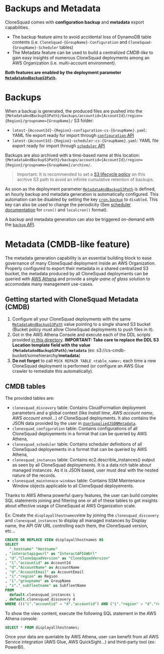 # Backups and Metadata

CloneSquad comes with **configuration backup** and **metadata** export capabilities.

* The backup feature aims to avoid accidental loss of DynamoDB table contents (i.e. `CloneSquad-{GroupName}-Configuration` and `CloneSquad-{GroupName}-Scheduler` tables)
* The Metadata feature can be used to build a centralized *CMDB-like* to gain easy insights of numerous CloneSquad deployments among an AWS Organization (i.e. multi-account environment).

**Both features are enabled by the deployment parameter [`MetadataAndBackupS3Path`](DEPLOYMENT_REFERENCE.md#metadataandbackups3path).**

# Backups

When a backup is generated, the produced files are pushed into the `{MetadataAndBackupS3Path}/backups/accountid={AccountId}/region={Region}/groupname={GroupName}/` S3 folder:

* `latest-{AccountId}-{Region}-configuration-cs-{GroupName}.yaml`: YAML file export ready for import through [`configuration` API](INTERACTING.md#api-configuration)
* `latest-{AccountId}-{Region}-scheduler-cs-{GroupName}.yaml`: YAML file export ready for import through [`scheduler` API](INTERACTING.md#api-scheduler)

Backups are also archived with a time-based name at this location: `{MetadataAndBackupS3Path}/backups/accountid={AccountId}/region={Region}/groupname={GroupName}/archive/`.

> Important: It is recommended to set a [S3 lifecycle policy](https://docs.aws.amazon.com/AmazonS3/latest/userguide/object-lifecycle-mgmt.html) on this archive S3 path to avoid an infinite cumulative retention of backups.

As soon as the deployment parameter [`MetadataAndBackupS3Path`](DEPLOYMENT_REFERENCE.md#metadataandbackups3path) is defined, an hourly backup and metadata generation is automatically configured. This automation can be disabled by setting the key [`cron.backup`](CONFIGURATION_REFERENCE.md#cronbackup) to `disabled`. This key can also be used to change the periodicity (See [scheduler documentation](SCHEDULER.md) for `cron()` and `localcron()` format).

A backup and metadata generation can also be triggered on-demand with the [`backup` API](INTERACTING.md#api-backup).


# Metadata (CMDB-like feature)

The metadata generation capability is an essential building block to ease governance of many CloneSquad deployment inside an AWS Organization. Properly configured to export their metadata in a shared centralized S3 bucket, the metadata produced by all CloneSquad deployments can be queried with [AWS Athena](https://aws.amazon.com/athena/) and provide a *single-pane of glass* solution to accomodate many management use-cases.

## Getting started with CloneSquad Metadata (CMDB)

1) Configure all your CloneSquad deployments with the same [`MetadataAndBackupS3Path`](DEPLOYMENT_REFERENCE.md#metadataandbackups3path) value pointing to a single shared S3 bucket (Bucket policy must allow CloneSquad deployments to push files in it). 
2) Got in the AWS Athena Console and execute each of the DDL scripts provided [in this directory](metadata/). **IMPORTANT: Take care to replace the DDL S3 Location template field with the value `{MetadataAndBackupS3Path}/metadata`** (ex: s3://cs-cmdb-bucket/somehierarchy/**metadata**)
3) **Do not forget** to call `MSCK REPAIR TABLE <table_name>;` each time a new CloneSquad deployment is performed (or configure an AWS Glue crawler to remediate this automatically).

## CMDB tables

The provided tables are:

* `clonesquad_discovery` table: Contains CloudFormation deployment parameters and a global context (like *Install time*, *AWS account name*, *AWS account email*...) of CloneSquad deployments. It also contains the JSON data provided by the user in [`UserSuppliedJSONMetadata`](DEPLOYMENT_REFERENCE.md#usersuppliedjsonmetadata).
* `clonesquad_configuration` table: Contains configurations of all CloneSquad deployements in a format that can be queried by AWS Athena,
* `clonesquad_scheduler` table: Contains scheduler definitions of all CloneSquad deployements in a format that can be queried by AWS Athena,
* `clonesquad_instances` table: Contains ec2.describle_instances() output as seen by all CloneSquad deployements. It is a data rich table about managed instances. As it is JSON based, user must deal with the nested nature of the records.
* `clonesquad_maintenace-windows` table: Contains SSM Maintenance Window objects applicable to all CloneSquad deployements.

Thanks to AWS Athena powerful query features, the user can build complex SQL statements joining and filtering one or all of these tables to get insights about effective usage of CloneSquad at AWS Organization scale.

Ex: Create the `displayallhostnames`view by joining the `clonesquad_discovery` and `clonesquad_instances` to display all managed instances by Display name, the API GW URL controlling each them, the CloneSquad version, etc...

```sql
CREATE OR REPLACE VIEW displayallhostnames AS
SELECT
  "_hostname" "Hostname"
, "interactapigwurl" as "InteractAPIGWUrl"
, "d"."CloneSquadVersion" as "CloneSquadVersion"
, "i"."accountid" as AccountId
, "d"."AccountName" as AccountName
, "d"."AccountEmail" as AccountEmail
, "i"."region" as Region
, "i"."groupname" as GroupName
, "i"."_subfleetname" as SubfleetName
FROM
  default.clonesquad_instances i
, default.clonesquad_discovery d
WHERE ((("i"."accountid" = "d"."accountid") AND ("i"."region" = "d"."region")) AND ("i"."groupname" = "d"."groupname"))
```

To show the view content, execute the following SQL statement in the AWS Athena console:

```sql
SELECT * FROM displayallhostnames;
```

Once your data are queriable by AWS Athena, user can benefit from all AWS Service integration (AWS Glue, AWS QuickSight...) and third-party tool (ex: PowerBI).



